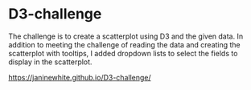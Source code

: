# D3-challenge

The challenge is to create a scatterplot using D3 and the given data.  In addition to meeting the challenge of reading the data and creating the scatterplot with tooltips, I added dropdown lists to select the fields to display in the scatterplot.

https://janinewhite.github.io/D3-challenge/
